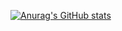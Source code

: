 [![Anurag's GitHub stats](https://github-readme-stats.vercel.app/api?username=luizdts&show_icons=true&theme=dark)](https://github.com/anuraghazra/github-readme-stats)
